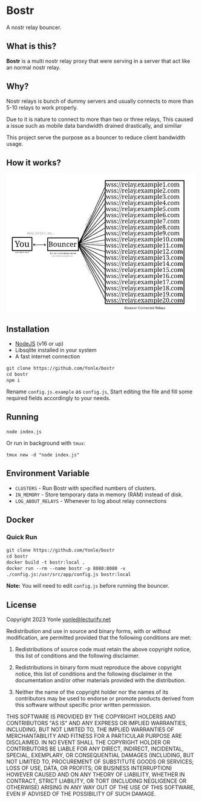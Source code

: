 # Bostr
A nostr relay bouncer.

## What is this?
**Bostr** is a multi nostr relay proxy that were serving in a server that act like an normal nostr relay.

## Why?
Nostr relays is bunch of dummy servers and usually connects to more than 5-10 relays to work properly.

Due to it is nature to connect to more than two or three relays, This caused a issue such as mobile data bandwidth drained drastically, and similiar

This project serve the purpose as a bouncer to reduce client bandwidth usage.

## How it works?
![How it works](img/how_it_works.png)

## Installation
- [NodeJS](https://nodejs.org) (v16 or up)
- Libsqlite installed in your system
- A fast internet connection

```
git clone https://github.com/Yonle/bostr
cd bostr
npm i
```

Rename `config.js.example` as `config.js`, Start editing the file and fill some required fields accordingly to your needs.

## Running
```
node index.js
```

Or run in background with `tmux`:

```
tmux new -d "node index.js"
```

## Environment Variable
- `CLUSTERS` - Run Bostr with specified numbers of clusters.
- `IN_MEMORY` - Store temporary data in memory (RAM) instead of disk.
- `LOG_ABOUT_RELAYS` - Whenever to log about relay connections

## Docker
### Quick Run
```
git clone https://github.com/Yonle/bostr
cd bostr
docker build -t bostr:local .
docker run --rm --name bostr -p 8080:8080 -v ./config.js:/usr/src/app/config.js bostr:local
```

**Note:** You will need to edit `config.js` before running the bouncer.

## License

Copyright 2023 Yonle <yonle@lecturify.net>

Redistribution and use in source and binary forms, with or without modification, are permitted provided that the following conditions are met:

1. Redistributions of source code must retain the above copyright notice, this list of conditions and the following disclaimer.

2. Redistributions in binary form must reproduce the above copyright notice, this list of conditions and the following disclaimer in the documentation and/or other materials provided with the distribution.

3. Neither the name of the copyright holder nor the names of its contributors may be used to endorse or promote products derived from this software without specific prior written permission.

THIS SOFTWARE IS PROVIDED BY THE COPYRIGHT HOLDERS AND CONTRIBUTORS "AS IS" AND ANY EXPRESS OR IMPLIED WARRANTIES, INCLUDING, BUT NOT LIMITED TO, THE IMPLIED WARRANTIES OF MERCHANTABILITY AND FITNESS FOR A PARTICULAR PURPOSE ARE DISCLAIMED. IN NO EVENT SHALL THE COPYRIGHT HOLDER OR CONTRIBUTORS BE LIABLE FOR ANY DIRECT, INDIRECT, INCIDENTAL, SPECIAL, EXEMPLARY, OR CONSEQUENTIAL DAMAGES (INCLUDING, BUT NOT LIMITED TO, PROCUREMENT OF SUBSTITUTE GOODS OR SERVICES; LOSS OF USE, DATA, OR PROFITS; OR BUSINESS INTERRUPTION) HOWEVER CAUSED AND ON ANY THEORY OF LIABILITY, WHETHER IN CONTRACT, STRICT LIABILITY, OR TORT (INCLUDING NEGLIGENCE OR OTHERWISE) ARISING IN ANY WAY OUT OF THE USE OF THIS SOFTWARE, EVEN IF ADVISED OF THE POSSIBILITY OF SUCH DAMAGE.
